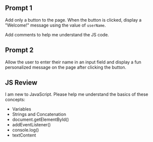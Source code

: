 ## Prompt 1
Add only a button to the page. When the button is clicked, display a "Welcome!" message using the value of `userName`. 

Add comments to help me understand the JS code.

## Prompt 2
Allow the user to enter their name in an input field and display a fun personalized message on the page after clicking the button.

## JS Review 
I am new to JavaScript. Please help me understand the basics of these concepts:  

- Variables  
- Strings and Concatenation
- document.getElementById()  
- addEventListener()  
- console.log()  
- textContent